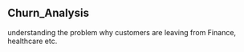 ## Churn_Analysis
understanding the problem why customers are leaving from Finance, healthcare etc.
